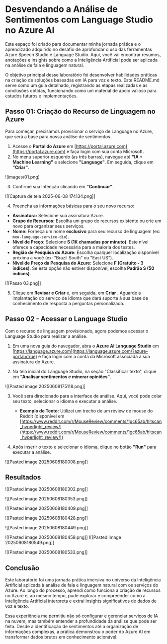 # Desvendando a Análise de Sentimentos com Language Studio no Azure AI

Este espaço foi criado para documentar minha jornada prática e o aprendizado adquirido no desafio de aprofundar o uso das ferramentas Azure Speech Studio e Language Studio. Aqui, você vai encontrar resumos, anotações e insights sobre como a Inteligência Artificial pode ser aplicada na análise de fala e linguagem natural.

O objetivo principal desse laboratório foi desenvolver habilidades práticas na criação de soluções baseadas em IA para voz e texto. Este README.md serve como um guia detalhado, registrando as etapas realizadas e as conclusões obtidas, funcionando como um material de apoio valioso para estudos futuros e implementações.


## **Passo 01: Criação do Recurso de Linguagem no Azure**

Para começar, precisamos provisionar o serviço de Language no Azure, que será a base para nossa análise de sentimentos.

1. Acesse o **Portal do Azure** em [https://portal.azure.com](https://portal.azure.com) e faça login com sua conta Microsoft.
2. No menu superior esquerdo (as três barras), navegue até **"IA + Machine Learning"** e selecione **"Language"**. Em seguida, clique em **"Criar"**.

!(images/01.png)
    
3. Confirme sua intenção clicando em **"Continuar"**.

![[Captura de tela 2025-06-08 174134.png]]
    
4. Preencha as informações básicas para o seu novo recurso:

- **Assinatura:** Selecione sua assinatura Azure.
- **Grupo de Recursos:** Escolha um grupo de recursos existente ou crie um novo para organizar seus serviços.
- **Nome:** Forneça um nome **exclusivo** para seu recurso de linguagem (ex: `meu-language-service-dio`).
- **Nível de Preço:** Selecione **S (1K chamadas por minuto)**. Este nível oferece a capacidade necessária para a maioria dos testes.
- **Região de Pesquisa do Azure:** Escolha qualquer localização disponível próxima a você (ex: "Brazil South" ou "East US").
- **Nível de Preço da Pesquisa do Azure:** Selecione **F (Gratuito - 3 índices)**. Se esta opção não estiver disponível, escolha **Padrão S (50 índices)**.

![[Passo 03.png]]

5. Clique em **Revisar e Criar** e, em seguida, em **Criar** . Aguarde a implantação do serviço de idioma que dará suporte à sua base de conhecimento de resposta a perguntas personalizada.

## Passo 02 - Acessar o Language Studio

Com o recurso de linguagem provisionado, agora podemos acessar o Language Studio para realizar a análise.

1. Em uma nova guia do navegador, abra o **Azure AI Language Studio** em [https://language.azure.com](https://language.azure.com/?azure-portal=true) e faça login com a conta da Microsoft associada à sua assinatura do Azure.
    
2. Na tela inicial do Language Studio, na seção "Classificar texto", clique em **"Analisar sentimentos e minerar opiniões"**.

![[Pasted image 20250608175118.png]]
    
3. Você será direcionado para a interface de análise. Aqui, você pode colar seu texto, selecionar o idioma e executar a análise.
    
    - **Exemplo de Texto:** Utilizei um trecho de um review de mouse do Reddit (disponível em [https://www.reddit.com/r/MouseReview/comments/1gc65ab/hitscan_hyperlight_review/](https://www.reddit.com/r/MouseReview/comments/1gc65ab/hitscan_hyperlight_review/))

4. Após inserir o texto e selecionar o idioma, clique no botão **"Run"** para executar a análise.

![[Pasted image 20250608180008.png]]

## Resultados

![[Pasted image 20250608180302.png]]

![[Pasted image 20250608180353.png]]

![[Pasted image 20250608180409.png]]

![[Pasted image 20250608180428.png]]

![[Pasted image 20250608180449.png]]

![[Pasted image 20250608180459.png]]
![[Pasted image 20250608180549.png]]

![[Pasted image 20250608180533.png]]
## Conclusão

Este laboratório foi uma jornada prática imersiva no universo da Inteligência Artificial aplicada à análise de fala e linguagem natural com os serviços do Azure. Ao longo do processo, aprendi como funciona a criação de recursos no Azure e, ao mesmo tempo, pude explorar e compreender como a Inteligência Artificial interpreta e extrai insights significativos de dados de voz e texto.

Essa experiência me permitiu não só configurar e gerenciar serviços de IA na nuvem, mas também entender a profundidade da análise que pode ser feita. Desde a identificação de sentimentos até a organização de informações complexas, a prática demonstrou o poder do Azure AI em transformar dados brutos em conhecimento acionável.
